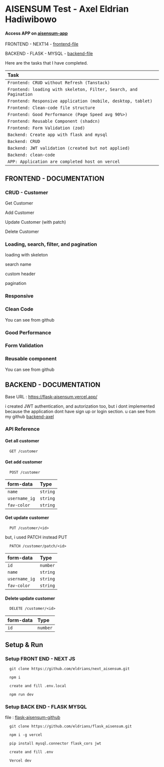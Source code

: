 # AISENSUM Test - Axel Eldrian Hadiwibowo

#### Access APP on [aisensum-app][3]

FRONTEND - NEXT14 - [frontend-file][1]

BACKEND - FLASK - MYSQL - [backend-file][2]

[1]: https://github.com/eldrians/next_aisensum
[2]: https://github.com/eldrians/flask_aisensum
[3]: https://next-aisensum.vercel.app/

Here are the tasks that I have completed.

| Task                                                              |
| :---------------------------------------------------------------- |
| `Frontend: CRUD without Refresh (Tanstack)`                       |
| `Frontend: loading with skeleton, Filter, Search, and Pagination` |
| `Frontend: Responsive application (mobile, desktop, tablet)`      |
| `Frontend: Clean-code file structure`                             |
| `Frontend: Good Performance (Page Speed avg 90%>)`                |
| `Frontend: Reusable Component (shadcn)`                           |
| `Frontend: Form Validation (zod)`                                 |
| `Backend: Create app with flask and mysql`                        |
| `Backend: CRUD`                                                   |
| `Backend: JWT validation (created but not applied)`               |
| `Backend: clean-code`                                             |
| `APP: Application are completed host on vercel`                   |

## FRONTEND - DOCUMENTATION

### CRUD - Customer

Get Customer

Add Customer

Update Customer (with patch)

Delete Customer

### Loading, search, filter, and pagination

loading with skeleton

search name

custom header

pagination

### Responsive

### Clean Code

You can see from github

### Good Performance

### Form Validation

### Reusable component

You can see from github

## BACKEND - DOCUMENTATION

Base URL : https://flask-aisensum.vercel.app/

i created JWT authentication, and autorization too, but i dont implemented because the application dont have sign up or login section. u can see from my github [backend-axel][3]

### API Reference

#### Get all customer

```http
  GET /customer
```

#### Get add customer

```http
  POST /customer
```

| form-data     | Type     |
| :------------ | :------- |
| `name`        | `string` |
| `username_ig` | `string` |
| `fav-color`   | `string` |

#### Get update customer

```http
  PUT /customer/<id>
```

but, i used PATCH instead PUT

```http
  PATCH /customer/patch/<id>
```

| form-data     | Type     |
| :------------ | :------- |
| `id`          | `number` |
| `name`        | `string` |
| `username_ig` | `string` |
| `fav-color`   | `string` |

#### Delete update customer

```http
  DELETE /customer/<id>
```

| form-data | Type     |
| :-------- | :------- |
| `id`      | `number` |

## Setup & Run

### Setup FRONT END - NEXT JS

```http
  git clone https://github.com/eldrians/next_aisensum.git

  npm i

  create and fill .env.local

  npm run dev
```

### Setup BACK END - FLASK MYSQL

file : [flask-aisensum-github][2]

```http
  git clone https://github.com/eldrians/flask_aisensum.git

  npm i -g vercel

  pip install mysql.connector flask_cors jwt

  create and fill .env

  Vercel dev
```
